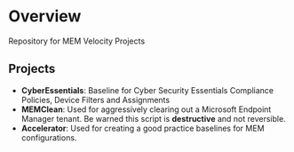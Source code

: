 # Overview

Repository for MEM Velocity Projects

## Projects

- **CyberEssentials**: Baseline for Cyber Security Essentials Compliance Policies, Device Filters and Assignments
- **MEMClean**: Used for aggressively clearing out a Microsoft Endpoint Manager tenant. Be warned this script is **destructive** and not reversible.
- **Accelerator**: Used for creating a good practice baselines for MEM configurations.
